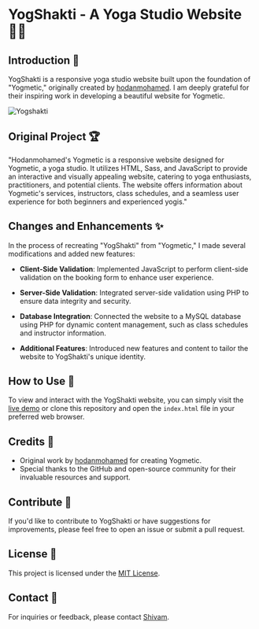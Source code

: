 # YogShakti - A Yoga Studio Website 🧘‍♂️

## Introduction 🌟

YogShakti is a responsive yoga studio website built upon the foundation of "Yogmetic," originally created by [hodanmohamed](https://github.com/hodanmohamed). I am deeply grateful for their inspiring work in developing a beautiful website for Yogmetic.

![Yogshakti](https://github.com/Shivam171/YogShakti/assets/66107248/ccde5f14-75ea-4ff2-9dd1-be58197fb4b2)


## Original Project 🏆
"Hodanmohamed's Yogmetic is a responsive website designed for Yogmetic, a yoga studio. It utilizes HTML, Sass, and JavaScript to provide an interactive and visually appealing website, catering to yoga enthusiasts, practitioners, and potential clients. The website offers information about Yogmetic's services, instructors, class schedules, and a seamless user experience for both beginners and experienced yogis."

## Changes and Enhancements ✨

In the process of recreating "YogShakti" from "Yogmetic," I made several modifications and added new features:

- **Client-Side Validation**: Implemented JavaScript to perform client-side validation on the booking form to enhance user experience.

- **Server-Side Validation**: Integrated server-side validation using PHP to ensure data integrity and security.

- **Database Integration**: Connected the website to a MySQL database using PHP for dynamic content management, such as class schedules and instructor information.

- **Additional Features**: Introduced new features and content to tailor the website to YogShakti's unique identity.

## How to Use 🚀

To view and interact with the YogShakti website, you can simply visit the [live demo](https://shivam171.github.io/YogShakti/) or clone this repository and open the `index.html` file in your preferred web browser.

## Credits 🙏

- Original work by [hodanmohamed](https://github.com/hodanmohamed) for creating Yogmetic.
- Special thanks to the GitHub and open-source community for their invaluable resources and support.

## Contribute 🤝

If you'd like to contribute to YogShakti or have suggestions for improvements, please feel free to open an issue or submit a pull request.

## License 📜

This project is licensed under the [MIT License](LICENSE).

## Contact 📧

For inquiries or feedback, please contact [Shivam](mailto:shiv.op@gmail.com).
